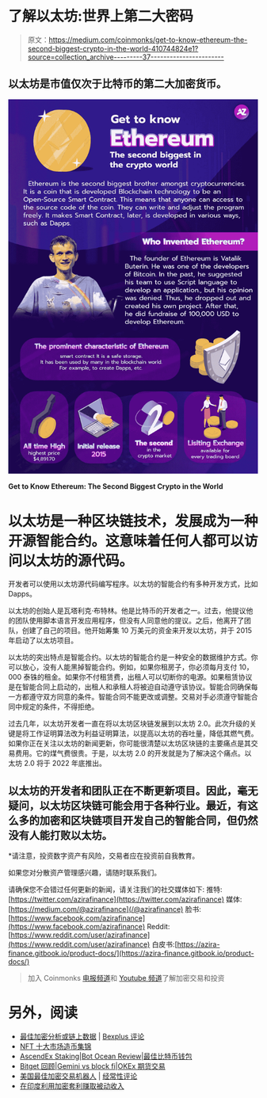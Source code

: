 # 了解以太坊:世界上第二大密码

> 原文：<https://medium.com/coinmonks/get-to-know-ethereum-the-second-biggest-crypto-in-the-world-410744824e1?source=collection_archive---------37----------------------->

## 以太坊是市值仅次于比特币的第二大加密货币。

![](img/0bcfcfeb0e34fafc3d303213c2aaed1e.png)

**Get to Know Ethereum: The Second Biggest Crypto in the World**

# 以太坊是一种区块链技术，发展成为一种开源智能合约。这意味着任何人都可以访问以太坊的源代码。

开发者可以使用以太坊源代码编写程序。以太坊的智能合约有多种开发方式，比如 Dapps。

以太坊的创始人是瓦塔利克·布特林。他是比特币的开发者之一。过去，他提议他的团队使用脚本语言开发应用程序，但没有人同意他的提议。之后，他离开了团队，创建了自己的项目。他开始筹集 10 万美元的资金来开发以太坊，并于 2015 年启动了以太坊项目。

以太坊的突出特点是智能合约。以太坊的智能合约是一种安全的数据维护方式。你可以放心，没有人能黑掉智能合约。例如，如果你租房子，你必须每月支付 10，000 泰铢的租金。如果你不付租赁费，出租人可以切断你的电源。如果租赁协议是在智能合同上启动的，出租人和承租人将被迫自动遵守该协议。智能合同确保每一方都遵守双方同意的条件。智能合同不能更改或调整。交易对手必须遵守智能合同中规定的条件，不得拒绝。

过去几年，以太坊开发者一直在将以太坊区块链发展到以太坊 2.0。此次升级的关键是将工作证明算法改为利益证明算法，以提高以太坊的吞吐量，降低其燃气费。如果你正在关注以太坊的新闻更新，你可能很清楚以太坊区块链的主要痛点是其交易费用。它的煤气费很贵。于是，以太坊 2.0 的开发就是为了解决这个痛点。以太坊 2.0 将于 2022 年底推出。

## 以太坊的开发者和团队正在不断更新项目。因此，毫无疑问，以太坊区块链可能会用于各种行业。最近，有这么多的加密和区块链项目开发自己的智能合同，但仍然没有人能打败以太坊。

*请注意，投资数字资产有风险，交易者应在投资前自我教育。

如果您对分散资产管理感兴趣，请随时联系我们。

请确保您不会错过任何更新的新闻，请关注我们的社交媒体如下:
推特:[https://twitter.com/azirafinance](https://twitter.com/azirafinance)
媒体:[https://medium.com/@azirafinance](/@azirafinance)
脸书:[https://www.facebook.com/azirafinance](https://www.facebook.com/azirafinance)
Reddit:[https://www.reddit.com/user/azirafinance](https://www.reddit.com/user/azirafinance)
白皮书:[https://azira-finance.gitbook.io/product-docs/](https://azira-finance.gitbook.io/product-docs/)

> 加入 Coinmonks [电报频道](https://t.me/coincodecap)和 [Youtube 频道](https://www.youtube.com/c/coinmonks/videos)了解加密交易和投资

# 另外，阅读

*   [最佳加密分析或链上数据](https://coincodecap.com/blockchain-analytics) | [Bexplus 评论](https://coincodecap.com/bexplus-review)
*   [NFT 十大市场造币集锦](https://coincodecap.com/nft-marketplaces)
*   [AscendEx Staking](https://coincodecap.com/ascendex-staking)|[Bot Ocean Review](https://coincodecap.com/bot-ocean-review)|[最佳比特币钱包](https://coincodecap.com/bitcoin-wallets-india)
*   [Bitget 回顾](https://coincodecap.com/bitget-review)|[Gemini vs block fi](https://coincodecap.com/gemini-vs-blockfi)|[OKEx 期货交易](https://coincodecap.com/okex-futures-trading)
*   [美国最佳加密交易机器人](https://coincodecap.com/crypto-trading-bots-in-the-us) | [经常性评论](https://coincodecap.com/changelly-review)
*   [在印度利用加密套利赚取被动收入](https://coincodecap.com/crypto-arbitrage-in-india)